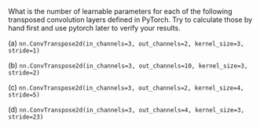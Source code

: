 What is the number of learnable parameters for each of the following transposed convolution layers defined in PyTorch. Try to calculate those by hand first and use pytorch later to verify your results.

(a) `nn.ConvTranspose2d(in_channels=3, out_channels=2, kernel_size=3, stride=1)` 

(b) `nn.ConvTranspose2d(in_channels=3, out_channels=10, kernel_size=3, stride=2)`

(c) `nn.ConvTranspose2d(in_channels=3, out_channels=2, kernel_size=4, stride=5)`

(d) `nn.ConvTranspose2d(in_channels=3, out_channels=4, kernel_size=3, stride=23)`